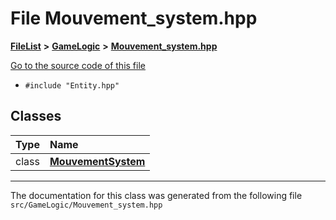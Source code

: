 

# File Mouvement\_system.hpp



[**FileList**](files.md) **>** [**GameLogic**](dir_43a675281a639807a8e84134baca4472.md) **>** [**Mouvement\_system.hpp**](GameLogic_2Mouvement__system_8hpp.md)

[Go to the source code of this file](GameLogic_2Mouvement__system_8hpp_source.md)



* `#include "Entity.hpp"`















## Classes

| Type | Name |
| ---: | :--- |
| class | [**MouvementSystem**](classMouvementSystem.md) <br> |



















































------------------------------
The documentation for this class was generated from the following file `src/GameLogic/Mouvement_system.hpp`

